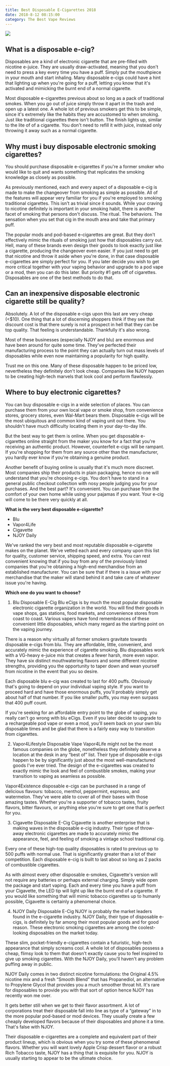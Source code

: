 ```yaml
---
title: Best Disposable E-Cigarettes 2018
date: 2018-8-12 08:15:00
category: The Best Vape Reviews
---
```


![](/images/1.jpg)

## What is a disposable e-cig?

Disposables are a kind of electronic cigarette that are pre-filled with nicotine e-juice. They are usually draw-activated, meaning that you don't need to press a key every time you have a puff. Simply put the mouthpiece in your mouth and start inhaling. Many disposable e-cigs could have a hint that lighting up when you're going for a puff, letting you know that it's activated and mimicking the burnt end of a normal cigarette.

<!-- more -->

Most disposable e-cigarettes previous about so long as a pack of traditional smokes. When you go out of juice simply throw it apart in the trash and open up a latest one. A whole lot of previous smokers get this to be simple, since it's extremely like the habits they are accustomed to when smoking. Just like traditional cigarettes there isn't button. The finish lights up, similar to the lite of of a cigarette. You don't need to refill it with juice, instead only throwing it away such as a normal cigarette.

## Why must i buy disposable electronic smoking cigarettes?

You should purchase disposable e-cigarettes if you're a former smoker who would like to quit and wants something that replicates the smoking knowledge as closely as possible.

As previously mentioned, each and every aspect of a disposable e-cig is made to make the changeover from smoking as simple as possible. All of the features will appear very familiar for you if you're employed to smoking traditional cigarettes. This isn't as trivial since it sounds. While your craving to nicotine definitely is important in your smoking habit, there is another facet of smoking that persons don't discuss. The ritual. The behaviors. The sensation when you set that cig in the mouth area and take that primary puff.

The popular mods and pod-based e-cigarettes are great. But they don't effectively mimic the rituals of smoking just how that disposables carry out. Hell, many of these brands even design their goods to look exactly just like a cigarette, producing the changeover even easier. If you just need to get that nicotine and throw it aside when you're done, in that case disposable e-cigarettes are simply perfect for you. If you later decide you wish to get more critical together with your vaping behavior and upgrade to a pod vape or a mod, then you can do this later. But priority #1 gets off of cigarettes. Disposables are one of the best methods to do that.

## Can an inexpensive disposable electronic cigarette still be quality?

Absolutely. A lot of the disposable e-cigs upon this last are very cheap (<$10). One thing that a lot of discerning shoppers think if they see that discount cost is that there surely is not a prospect in hell that they can be top quality. That feeling is understandable. Thankfully it's also wrong.

Most of these businesses (especially NJOY and blu) are enormous and have been around for quite some time. They've perfected their manufacturing process to the point they can actually turn out mass levels of disposables while even now maintaining a popularity for high quality.

Trust me on this one. Many of these disposable happen to be priced low, nevertheless they definitely don't look cheap. Companies like NJOY happen to be creating high-tech marvels that look cool and perform flawlessly.

## Where to buy electronic cigarettes?

You can buy disposable e-cigs in a wide selection of places. You can purchase them from your own local vape or smoke shop, from convenience stores, grocery stores, even Wal-Mart bears them. Disposable e-cigs will be the most ubiquitous and common kind of vaping unit out there. You shouldn't have much difficulty locating them in your day-to-day life.

But the best way to get them is online. When you get disposable e-cigarettes online straight from the maker you know for a fact that you're receiving an authentic product. However, counterfeit e-cigs will be rampant. If you're shopping for them from any source other than the manufacturer, you hardly ever know if you're obtaining a genuine product.

Another benefit of buying online is usually that it's much more discreet. Most companies ship their products in plain packaging, hence no one will understand that you're choosing e-cigs. You don't have to stand in a general public checkout collection with nosy people judging you for your purchases. And the best part? It's convenient. You can purchase from the comfort of your own home while using your pajamas if you want. Your e-cig will come to be there very quickly at all.

__What is the very best disposable e-cigarette?__

- Blu
- Vapor4Life
- Cigavette
- NJOY Daily

We've ranked the very best and most reputable disposable e-cigarette makes on the planet. We've vetted each and every company upon this list for quality, customer service, shipping speed, and extra. You can rest convenient knowing that if you buy from any of the previously listed companies that you're obtaining a high-end merchandise from an established manufacturer. You can be sure that if there is a issue with your merchandise that the maker will stand behind it and take care of whatever issue you're having.

__Which one do you want to choose?__

1. Blu Disposable E-Cig
Blu eCigs is by much the most popular disposable electronic cigarette organization in the world. You will find their goods in vape shops, gas stations, food markets, and convenience stores from coast to coast. Various vapers have fond remembrances of these convenient little disposables, which many regard as the starting point on the vaping journey.

There is a reason why virtually all former smokers gravitate towards disposable e-cigs from blu. They are affordable, little, convenient, and accurately mimic the experience of cigarette smoking. Blu disposables work with a VG-heavy e-juice mix that creates a fewer harsh, more even vapor. They have six distinct mouthwatering flavors and some different nicotine strengths, providing you the opportunity to taper down and wean yourself from nicotine in the event that you so desire.

Each disposable blu e-cig was created to last for 400 puffs. Obviously that's going to depend on your individual vaping style. If you want to proceed hard and have those enormous puffs, you'll probably simply get about half of that number. If you like smaller puffs, you may even surpass that 400 puff count.

If you're seeking for an affordable entry point to the globe of vaping, you really can't go wrong with blu eCigs. Even if you later decide to upgrade to a rechargeable pod vape or even a mod, you'll seem back on your own blu disposable times and be glad that there is a fairly easy way to transition from cigarettes.

2. Vapor4Lifestyle Disposable Vape
Vapor4Life might not be the most famous companies on the globe, nonetheless they definitely deserve a location at the desk in any “best of” list. Their type of disposable e-cigs happen to be by significantly just about the most well-manufactured goods I've ever tried. The design of the e-cigarettes was created to exactly mimic the look and feel of combustible smokes, making your transition to vaping as seamless as possible.

Vapor4Existence disposable e-cigs can be purchased in a range of delicious flavours: tobacco, menthol, peppermint, espresso, and watermelon. They've were able to cover all of their bases with those amazing tastes. Whether you're a supporter of tobacco tastes, fruity flavors, bitter flavours, or anything else you're sure to get one that is perfect for you.

3. Cigavette Disposable E-Cig
Cigavette is another enterprise that is making waves in the disposable e-cig industry. Their type of throw-away electronic cigarettes are made to accurately mimic the appearance, feel, and feeling of smoking a vintage school traditional cig.

Every one of these high-top quality disposables is rated to previous up to 500 puffs with normal use. That is significantly greater than a lot of their competition. Each disposable e-cig is built to last about so long as 2 packs of combustible cigarettes.

As with almost every other disposable e-smokes, Cigavette's version will not require any batteries or perhaps external charging. Simply wide open the package and start vaping. Each and every time you have a puff from your Cigavette, the LED tip will light up like the burnt end of a cigarette. If you would like something that will mimic tobacco cigarettes up to humanly possible, Cigavette is certainly a phenomenal choice.

4. NJOY Daily Disposable E-Cig
NJOY is probably the market leaders found in the e-cigarette industry. NJOY Daily, their type of disposable e-cigs, is definitely by far among their most popular goods and for good reason. These electronic smoking cigarettes are among the coolest-looking disposables on the market today.

These slim, pocket-friendly e-cigarettes contain a futuristic, high-tech appearance that simply screams cool. A whole lot of disposables possess a cheap, flimsy look to them that doesn't exactly cause you to feel inspired to give up smoking cigarettes. With the NJOY Daily, you'll haven't any problem puffing away in public.

NJOY Daily comes in two distinct nicotine formulations: the Original 4.5% nicotine mix and a fresh “Smooth Blend” that has Propanediol, an alternative to Propylene Glycol that provides you a much smoother throat hit. It's rare for disposables to provide you with that sort of option hence NJOY has recently won me over.

It gets better still when we get to their flavor assortment. A lot of corporations treat their disposable fall into line as type of a “gateway” in to the more popular pod-based or mod devices. They usually create a few cheaply developed flavors because of their disposables and phone it a time. That's false with NJOY.

Their disposable e-cigarettes are a complete and equivalent part of their product lineup, which is obvious when you try some of these phenomenal flavors. Whether you will want lovely Apple Crisp dessert flavor or a robust Rich Tobacco taste, NJOY has a thing that is exquisite for you. NJOY is usually starting to appear to be the ultimate choice.